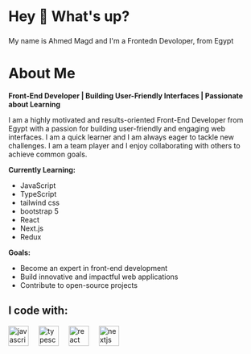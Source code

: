 <h1 align="left">Hey 👋 What's up?</h1>

###

<p align="left">My name is Ahmed Magd and I'm a Frontedn Devoloper, from Egypt</p>

###

# About Me

**Front-End Developer | Building User-Friendly Interfaces | Passionate about Learning**

I am a highly motivated and results-oriented Front-End Developer from Egypt with a passion for building user-friendly and engaging web interfaces. I am a quick learner and I am always eager to tackle new challenges. I am a team player and I enjoy collaborating with others to achieve common goals.

**Currently Learning:**

* JavaScript
* TypeScript
* tailwind css
* bootstrap 5
* React
* Next.js
* Redux

**Goals:**

* Become an expert in front-end development
* Build innovative and impactful web applications
* Contribute to open-source projects

## I code with:

<div align="left">
  <img src="https://cdn.jsdelivr.net/gh/devicons/devicon/icons/javascript/javascript-original.svg" height="40" alt="javascript logo"  />
  <img width="12" />
  <img src="https://cdn.jsdelivr.net/gh/devicons/devicon/icons/typescript/typescript-original.svg" height="40" alt="typescript logo"  />
  <img width="12" />
  <img src="https://cdn.jsdelivr.net/gh/devicons/devicon/icons/react/react-original.svg" height="40" alt="react logo"  />
  <img width="12" />
  <img src="https://cdn.jsdelivr.net/gh/devicons/devicon/icons/nextjs/nextjs-original.svg" height="40" alt="nextjs logo"  />
  <img width="12" />
</div>
